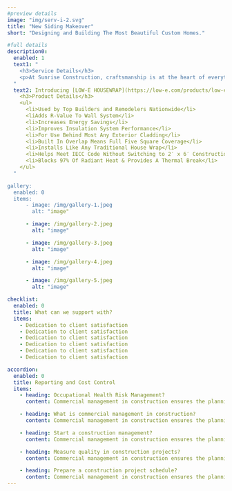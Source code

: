 ```yaml
---
#preview details
image: "img/serv-i-2.svg"
title: "New Siding Makeover"
short: "Designing and Building The Most Beautiful Custom Homes."

#full details
description0:
  enabled: 1
  text1: "
    <h3>Service Details</h3>
    <p>At Sunrise Construction, craftsmanship is at the heart of everything we do. Our team of skilled artisans brings years of experience and expertise to every siding installation and trim project, ensuring seamless integration and exceptional attention to detail. Whether you prefer classic styles or modern designs, we approach each siding project with a commitment to craftsmanship that transforms your vision into reality. !</p>
  "
  text2: Introducing [LOW-E HOUSEWRAP](https://low-e.com/products/low-e-housewrap/)"
    <h3>Product Details</h3>
    <ul>
      <li>Used by Top Builders and Remodelers Nationwide</li>
      <liAdds R-Value To Wall System</li>
      <li>Increases Energy Savings</li>
      <li>Improves Insulation System Performance</li>
      <li>For Use Behind Most Any Exterior Cladding</li>
      <li>Built In Overlap Means Full Five Square Coverage</li>
      <li>Installs Like Any Traditional House Wrap</li>
      <li>Helps Meet IECC Code Without Switching to 2′ x 6′ Construction</li>
      <li>Blocks 97% Of Radiant Heat & Provides A Thermal Break</li>   
    </ul>
  "

gallery: 
  enabled: 0
  items:
      - image: /img/gallery-1.jpeg
        alt: "image"

      - image: /img/gallery-2.jpeg
        alt: "image"

      - image: /img/gallery-3.jpeg
        alt: "image"

      - image: /img/gallery-4.jpeg
        alt: "image"

      - image: /img/gallery-5.jpeg
        alt: "image"          

checklist:
  enabled: 0
  title: What can we support with?
  items:
    - Dedication to client satisfaction
    - Dedication to client satisfaction
    - Dedication to client satisfaction
    - Dedication to client satisfaction
    - Dedication to client satisfaction
    - Dedication to client satisfaction

accordion:
  enabled: 0
  title: Reporting and Cost Control
  items:
    - heading: Occupational Health Risk Management?
      content: Commercial management in construction ensures the planning, execution, and coordination of a construction project from the start to finish. These are often for specific projects such as building or renovation projects that are sold or leased.

    - heading: What is commercial management in construction?
      content: Commercial management in construction ensures the planning, execution, and coordination of a construction project from the start to finish. These are often for specific projects such as building or renovation projects that are sold or leased.

    - heading: Start a construction management?
      content: Commercial management in construction ensures the planning, execution, and coordination of a construction project from the start to finish. These are often for specific projects such as building or renovation projects that are sold or leased.

    - heading: Measure quality in construction projects?
      content: Commercial management in construction ensures the planning, execution, and coordination of a construction project from the start to finish. These are often for specific projects such as building or renovation projects that are sold or leased.

    - heading: Prepare a construction project schedule?
      content: Commercial management in construction ensures the planning, execution, and coordination of a construction project from the start to finish. These are often for specific projects such as building or renovation projects that are sold or leased.
---
```

